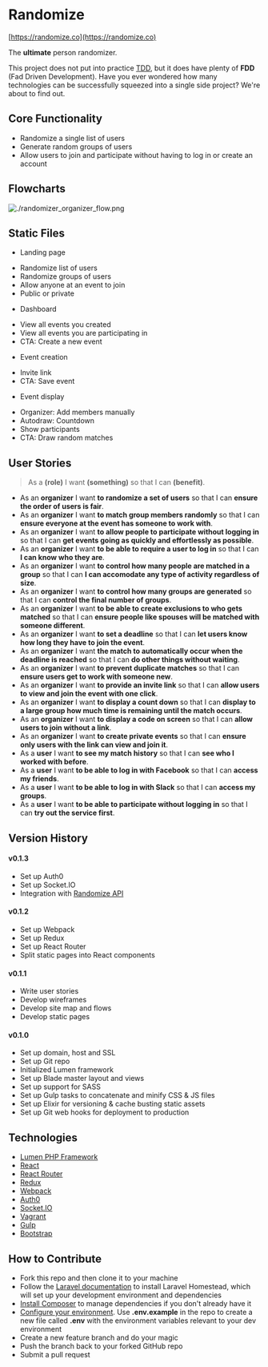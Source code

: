# Randomize

[https://randomize.co](https://randomize.co)

The **ultimate** person randomizer. 

This project does not put into practice [TDD](https://en.wikipedia.org/wiki/Test-driven_development), but it does have plenty of **FDD** (Fad Driven Development). Have you ever wondered how many technologies can be successfully squeezed into a single side project? We're about to find out. 

## Core Functionality

* Randomize a single list of users 
* Generate random groups of users 
* Allow users to join and participate without having to log in or create an account

## Flowcharts

![./randomizer_organizer_flow.png](./randomizer_organizer_flow.png)

## Static Files

* Landing page
 - Randomize list of users
 - Randomize groups of users
 - Allow anyone at an event to join 
 - Public or private 
* Dashboard
 - View all events you created
 - View all events you are participating in
 - CTA: Create a new event
* Event creation
 - Invite link
 - CTA: Save event
* Event display
 - Organizer: Add members manually
 - Autodraw: Countdown
 - Show participants
 - CTA: Draw random matches

## User Stories

> As a **(role)** I want **(something)** so that I can **(benefit)**.

* As an **organizer** I want **to randomize a set of users** so that I can **ensure the order of users is fair**.
* As an **organizer** I want **to match group members randomly** so that I can **ensure everyone at the event has someone to work with**.
* As an **organizer** I want **to allow people to participate without logging in** so that I can **get events going as quickly and effortlessly as possible**.
* As an **organizer** I want **to be able to require a user to log in** so that I can **I can know who they are**.
* As an **organizer** I want **to control how many people are matched in a group** so that I can **I can accomodate any type of activity regardless of size**.
* As an **organizer** I want **to control how many groups are generated** so that I can **control the final number of groups**.
* As an **organizer** I want **to be able to create exclusions to who gets matched** so that I can **ensure people like spouses will be matched with someone different**.
* As an **organizer** I want **to set a deadline** so that I can **let users know how long they have to join the event**.
* As an **organizer** I want **the match to automatically occur when the deadline is reached** so that I can **do other things without waiting**.
* As an **organizer** I want **to prevent duplicate matches** so that I can **ensure users get to work with someone new**.
* As an **organizer** I want **to provide an invite link** so that I can **allow users to view and join the event with one click**.
* As an **organizer** I want **to display a count down** so that I can **display to a large group how much time is remaining until the match occurs**.
* As an **organizer** I want **to display a code on screen** so that I can **allow users to join without a link**.
* As an **organizer** I want **to create private events** so that I can **ensure only users with the link can view and join it**.
* As a **user** I want **to see my match history** so that I can **see who I worked with before**.
* As a **user** I want **to be able to log in with Facebook** so that I can **access my friends**.
* As a **user** I want **to be able to log in with Slack** so that I can **access my groups**.
* As a **user** I want **to be able to participate without logging in** so that I can **try out the service first**.

## Version History

#### v0.1.3

- Set up Auth0 
- Set up Socket.IO 
- Integration with [Randomize API](https://github.com/ga-aluminati/randomize-api)

#### v0.1.2

- Set up Webpack
- Set up Redux
- Set up React Router
- Split static pages into React components

#### v0.1.1

- Write user stories
- Develop wireframes
- Develop site map and flows
- Develop static pages

#### v0.1.0

- Set up domain, host and SSL 
- Set up Git repo
- Initialized Lumen framework
- Set up Blade master layout and views
- Set up support for SASS 
- Set up Gulp tasks to concatenate and minify CSS & JS files
- Set up Elixir for versioning & cache busting static assets
- Set up Git web hooks for deployment to production

## Technologies

* [Lumen PHP Framework](https://lumen.laravel.com/)
* [React](https://facebook.github.io/react/)
* [React Router](https://github.com/reactjs/react-router)
* [Redux](http://redux.js.org/)
* [Webpack](https://webpack.github.io/)
* [Auth0](https://auth0.com/)
* [Socket.IO](http://socket.io/)
* [Vagrant](https://www.vagrantup.com/)
* [Gulp](http://gulpjs.com/)
* [Bootstrap](http://getbootstrap.com/)

## How to Contribute

* Fork this repo and then clone it to your machine
* Follow the [Laravel documentation](https://laravel.com/docs/5.2/homestead) to install Laravel Homestead, which will set up your development environment and dependencies
* [Install Composer](https://getcomposer.org/) to manage dependencies if you don't already have it
* [Configure your environment](https://lumen.laravel.com/docs/5.2/configuration#environment-configuration). Use **.env.example** in the repo to create a new file called **.env** with the environment variables relevant to your dev environment
* Create a new feature branch and do your magic
* Push the branch back to your forked GitHub repo
* Submit a pull request
